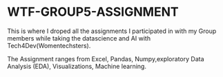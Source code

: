 # WTF-GROUP5-ASSIGNMENT

This is where I droped all the assignments I participated in with my Group members while taking the datascience and AI with Tech4Dev(Womentechsters).

The Assignment ranges from Excel, Pandas, Numpy,exploratory Data Analysis (EDA), Visualizations, Machine learning.
